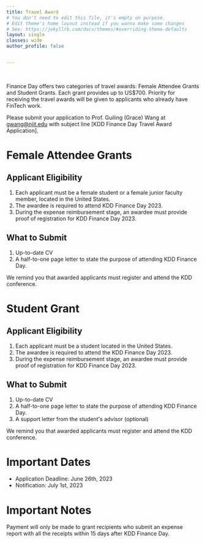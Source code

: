 ```yaml
---
title: Travel Award
# You don't need to edit this file, it's empty on purpose.
# Edit theme's home layout instead if you wanna make some changes
# See: https://jekyllrb.com/docs/themes/#overriding-theme-defaults
layout: single
classes: wide
author_profile: false


---
```

<br/>


Finance Day offers two categories of travel awards: Female Attendee Grants and Student Grants. Each grant provides up to US$700. Priority for receiving the travel awards will be given to applicants who already have FinTech work.

Please submit your application to Prof. Guiling (Grace) Wang at [gwang@njit.edu](mailto:gwang@njit.edu) with subject line [KDD Finance Day Travel Award Application].


# Female Attendee Grants
## Applicant Eligibility
1. Each applicant must be a female student or a female junior faculty member, located in the United States.
2. The awardee is required to attend KDD Finance Day 2023.
3. During the expense reimbursement stage, an awardee must provide proof of registration for KDD Finance Day 2023.

## What to Submit
1. Up-to-date CV
2. A half-to-one page letter to state the purpose of attending KDD Finance Day. 

We remind you that awarded applicants must register and attend the KDD conference.


# Student Grant
## Applicant Eligibility
1. Each applicant must be a student located in the United States.
2. The awardee is required to attend the KDD Finance Day 2023.
3. During the expense reimbursement stage, an awardee must provide proof of registration for KDD Finance Day 2023.


## What to Submit
1. Up-to-date CV
2. A half-to-one page letter to state the purpose of attending KDD Finance Day. 
3. A support letter from the student's advisor (optional) 

We remind you that awarded applicants must register and attend the KDD conference.

# Important Dates
- Application Deadline: June 26th, 2023
- Notification: July 1st, 2023


# Important Notes
Payment will only be made to grant recipients who submit an expense report with all the receipts within 15 days after KDD Finance Day. 

<!--

<!-- # Tutorials

{% include feature_row id="venue_row" %} -->

<!-- <h3 class="archive__subtitle">{{ site.data.ui-text[site.locale].recent_posts | default: "Recent Posts" }}</h3> -->

<!-- {% if paginator %}
  {% assign posts = paginator.posts %}
{% else %}
  {% assign posts = site.posts %}
{% endif %}

{% for post in posts %}
  {% include archive-single.html %}
{% endfor %}

{% include paginator.html %} -->
